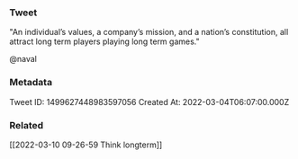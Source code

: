 ### Tweet
"An individual’s values, a company’s mission, and a nation’s constitution, all attract long term players playing long term games."

@naval

### Metadata
Tweet ID: 1499627448983597056
Created At: 2022-03-04T06:07:00.000Z

### Related
[[2022-03-10 09-26-59 Think longterm]]

